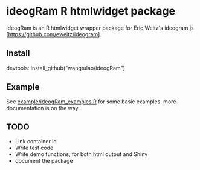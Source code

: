 # ideogRam R htmlwidget package

ideogRam is an R htmlwidget wrapper package for Eric Weitz's ideogram.js [https://github.com/eweitz/ideogram].

## Install

devtools::install_github("wangtulao/ideogRam")

## Example

See [example/ideogRam_examples.R](https://github.com/wangtulao/ideogRam/blob/master/example/ideogRam_examples.R) for some basic examples. more documentation is on the way...

## TODO
* Link container id
* Write test code
* Write demo functions, for both html output and Shiny
* document the package

